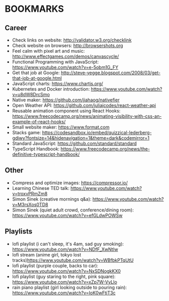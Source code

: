 # BOOKMARKS

## Career

- Check links on website: http://validator.w3.org/checklink
- Check website on browsers: http://browsershots.org
- Feel calm with pixel art and music: http://www.effectgames.com/demos/canvascycle/
- Functional Programming with JavaScript: https://www.youtube.com/watch?v=e-5obm1G_FY
- Get that job at Google: http://steve-yegge.blogspot.com/2008/03/get-that-job-at-google.html
- JavaScript charts: https://www.chartjs.org/
- Kubernetes and Docker introduction: https://www.youtube.com/watch?v=u8dW8DrcSmo
- Native maker: https://github.com/jiahaog/nativefier
- Open Weather API: https://github.com/juliajcodes/react-weather-api
- Reusable animation component using React Hooks: https://www.freecodecamp.org/news/animating-visibility-with-css-an-example-of-react-hooks/
- Small website maker: https://www.format.com
- Stacks game: https://codesandbox.io/embed/quizzical-lederberg-gdiwy?fontsize=14&hidenavigation=1&theme=dark&codemirror=1
- Standard JavaScript: https://github.com/standard/standard
- TypeScript Handbook: https://www.freecodecamp.org/news/the-definitive-typescript-handbook/

## Other

- Compress and optimize images: https://compressor.io/
- Learning Chinese TED talk: https://www.youtube.com/watch?v=troxvPRmZm8
- Simon Sinek (creative mornings q&a): https://www.youtube.com/watch?v=M3rsXos0TD8
- Simon Sinek (quiet adult crowd, conference/dining room): https://www.youtube.com/watch?v=efGLdwPOWSw

## Playlists 

- lofi playlist (i can't sleep, it's 4am, sad guy smoking): https://www.youtube.com/watch?v=NDfF_XwNtIw
- lofi stream (anime girl, tokyo lost tracks)https://www.youtube.com/watch?v=WBfbkPTqUtU
- lofi playlist (purple couple, backs to car): https://www.youtube.com/watch?v=NxSDNogkKX0
- lofi playlist (guy staring to the right, pink square): https://www.youtube.com/watch?v=xZp7W-VvLlo
- rain piano playlist (girl looking outside to pouring rain): https://www.youtube.com/watch?v=IoK0wFtiT3c